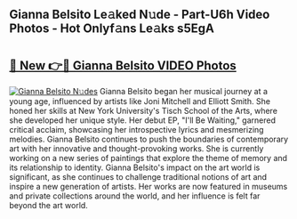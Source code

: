 ## Gianna Belsito Le𝚊ked N𝚞de - Part-U6h Video Photos - Hot Onlyf𝚊ns Le𝚊ks s5EgA

# <h2><a href="http://ab4821.deff.icu/?id=Gianna+Belsito">🔗 New 👉🔴 Gianna Belsito VIDEO Photos</a></h2>

[![Gianna Belsito N𝚞des](https://i.imgur.com/rIISA9y.gif)](http://ab4821.deff.icu/?id=Gianna+Belsito)
Gianna Belsito began her musical journey at a young age, influenced by artists like Joni Mitchell and Elliott Smith. She honed her skills at New York University's Tisch School of the Arts, where she developed her unique style. Her debut EP, "I'll Be Waiting," garnered critical acclaim, showcasing her introspective lyrics and mesmerizing melodies. Gianna Belsito continues to push the boundaries of contemporary art with her innovative and thought-provoking works. She is currently working on a new series of paintings that explore the theme of memory and its relationship to identity. Gianna Belsito's impact on the art world is significant, as she continues to challenge traditional notions of art and inspire a new generation of artists. Her works are now featured in museums and private collections around the world, and her influence is felt far beyond the art world.
